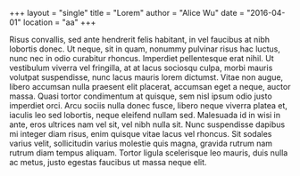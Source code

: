 +++
layout = "single"
title  = "Lorem"
author = "Alice Wu"
date   = "2016-04-01"
location = "aa"
+++

Risus convallis, sed ante hendrerit felis habitant, in vel faucibus at nibh lobortis donec. Ut neque, sit in quam, nonummy pulvinar risus hac luctus, nunc nec in odio curabitur rhoncus. Imperdiet pellentesque erat nihil. Ut vestibulum viverra vel fringilla, at at lacus sociosqu culpa, morbi mauris volutpat suspendisse, nunc lacus mauris lorem dictumst. Vitae non augue, libero accumsan nulla praesent elit placerat, accumsan eget a neque, auctor massa. Quasi tortor condimentum at quisque, sem nisl ipsum odio justo imperdiet orci. Arcu sociis nulla donec fusce, libero neque viverra platea et, iaculis leo sed lobortis, neque eleifend nullam sed. Malesuada id in wisi in ante, eros ultrices nam vel sit, vel nibh nulla sit. Nunc suspendisse dapibus mi integer diam risus, enim quisque vitae lacus vel rhoncus. Sit sodales varius velit, sollicitudin varius molestie quis magna, gravida rutrum nam rutrum diam tempus aliquam. Tortor ligula scelerisque leo mauris, duis nulla ac metus, justo egestas faucibus ut massa neque elit.

<!--more-->
